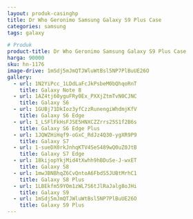 ```yaml
---
layout: produk-casinghp
title: Dr Who Geronimo Samsung Galaxy S9 Plus Case
categories: samsung
tags: galaxy

# Produk
product-title: Dr Who Geronimo Samsung Galaxy S9 Plus Case
harga: 90000
sku: hn-1176
image-drive: 1mSdj5mJmQTJWluWtBsl5NP7PlBuUE26O
gallery:
  - url: 1N2YiPcc_1LDdLaFcJkPsbeM0bQhqoRnT
    title: Galaxy Note 8
  - url: 1AZ4tj60yguFRy0Ex_PXXjZtmTvN0CJNC
    title: Galaxy S6
  - url: 1GUBj71DkIoz3yfCzzRunengiWhdmjKfV
    title: Galaxy S6 Edge
  - url: 1_LSFlFkHsFJSE5HNXCZZrrs25S1f2B6s
    title: Galaxy S6 Edge Plus
  - url: 1JQWZHiHqf9-oGxC_RdJz4Q30-ygXR9P9
    title: Galaxy S7
  - url: 1-sueDX0rkJnhqKTV4SeS489wQ0uZ0JtB
    title: Galaxy S7 Edge
  - url: 18kijopYkjMid4tXwhh9hBDuSe-J-wxET
    title: Galaxy S8
  - url: 1mwJBNBhqZ6CvQntoA6FbdS5JUBtMrhC1
    title: Galaxy S8 Plus
  - url: 1LBEkfm59YOm1zWL7S6tJlRaJalg8oJHi
    title: Galaxy S9
  - url: 1mSdj5mJmQTJWluWtBsl5NP7PlBuUE26O
    title: Galaxy S9 Plus
---
```

